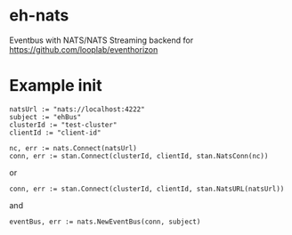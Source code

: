# eh-nats

Eventbus with NATS/NATS Streaming backend for https://github.com/looplab/eventhorizon

# Example init
```
natsUrl := "nats://localhost:4222"
subject := "ehBus"
clusterId := "test-cluster"
clientId := "client-id"
```
```
nc, err := nats.Connect(natsUrl)
conn, err := stan.Connect(clusterId, clientId, stan.NatsConn(nc))
```
or
```
conn, err := stan.Connect(clusterId, clientId, stan.NatsURL(natsUrl))
```
and
```
eventBus, err := nats.NewEventBus(conn, subject)
```
